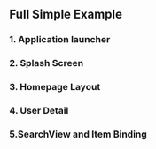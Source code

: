 ## Full Simple Example ##

### 1. Application launcher

### 2. Splash Screen

### 3. Homepage Layout

### 4. User Detail

### 5.SearchView and Item Binding
